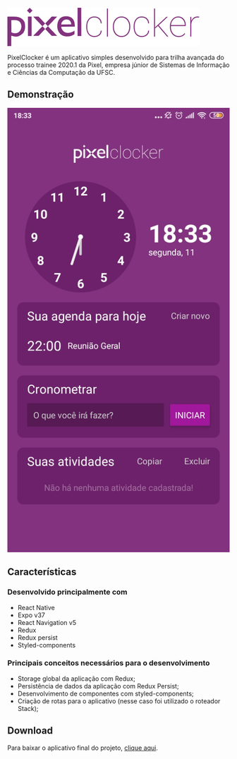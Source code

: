 ![PixelClocker](https://raw.githubusercontent.com/higorpo/pixelclocker/master/_github/logo.png?token=ALBORGLITIYCGXAWBPZOUW26XHDLU)

PixelClocker é um aplicativo simples desenvolvido para trilha avançada do processo trainee 2020.1 da Pixel, empresa júnior de Sistemas de Informação e Ciências da Computação da UFSC.

## Demonstração
![Print do aplicativo](https://raw.githubusercontent.com/higorpo/pixelclocker/master/_github/screen.jpg?token=ALBORGKWQBFWCOT7SOMWEQC6XHEJC)

## Características

### Desenvolvido principalmente com
* React Native 
* Expo v37
* React Navigation v5
* Redux
* Redux persist
* Styled-components
### Principais conceitos necessários para o desenvolvimento

* Storage global da aplicação com Redux;
* Persistência de dados da aplicação com Redux Persist;
* Desenvolvimento de componentes com styled-components;
* Criação de rotas para o aplicativo (nesse caso foi utilizado o roteador Stack);

## Download

Para baixar o aplicativo final do projeto, [clique aqui](https://exp-shell-app-assets.s3.us-west-1.amazonaws.com/android/@higorpo/PixelClocker-443f3c24e24c45ee8feb67114b40363d-signed.apk).
